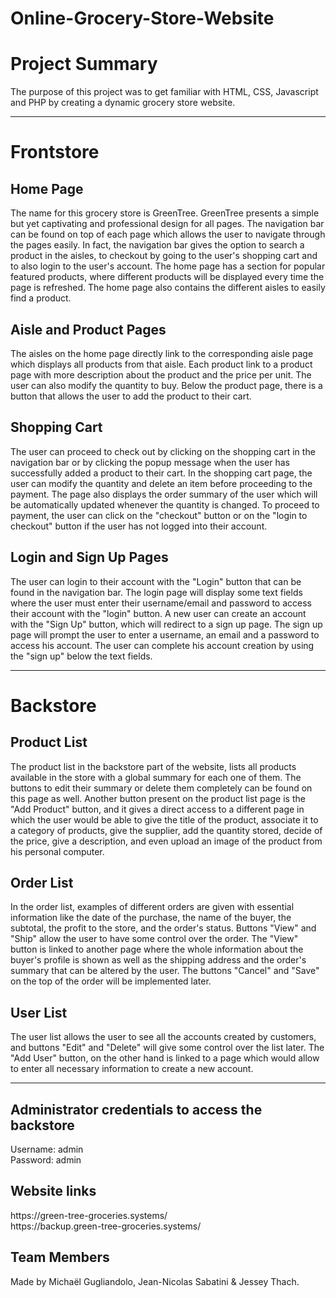 # Online-Grocery-Store-Website
<h1>Project Summary</h1>
The purpose of this project was to get familiar with HTML, CSS, Javascript and PHP by creating a dynamic grocery store website.

<hr>

<h1>Frontstore</h1>
<h2>Home Page</h2>
The name for this grocery store is GreenTree. GreenTree presents a simple but yet captivating and professional design for all pages. The navigation bar can be found on top of each page which allows the user to navigate through the pages easily. In fact, the navigation bar gives the option to search a product in the aisles, to checkout by going to the user's shopping cart and to also login to the user's account. The home page has a section for popular featured products, where different products will be displayed every time the page is refreshed. The home page also contains the different aisles to easily find a product.

<h2>Aisle and Product Pages</h2>
The aisles on the home page directly link to the corresponding aisle page which displays all products from that aisle. Each product link to a product page with more description about the product and the price per unit. The user can also modify the quantity to buy. Below the product page, there is a button that allows the user to add the product to their cart. 

<h2>Shopping Cart</h2>
The user can proceed to check out by clicking on the shopping cart in the navigation bar or by clicking the popup message when the user has successfully added a product to their cart. In the shopping cart page, the user can modify the quantity and delete an item before proceeding to the payment. The page also displays the order summary of the user which will be automatically updated whenever the quantity is changed. To proceed to payment, the user can click on the "checkout" button or on the "login to checkout" button if the user has not logged into their account.

<h2>Login and Sign Up Pages</h2>
The user can login to their account with the "Login" button that can be found in the navigation bar. The login page will display some text fields where the user must enter their username/email and password to access their account with the "login" button. A new user can create an account with the "Sign Up" button, which will redirect to a sign up page. The sign up page will prompt the user to enter a username, an email and a password to access his account. The user can complete his account creation by using the "sign up" below the text fields.

<hr>

<b><h1>Backstore</h1></b>
<h2>Product List</h2>
The product list in the backstore part of the website, lists all products available in the store with a global summary for each one of them. The buttons to edit their summary or delete them completely can be found on this page as well. Another button present on the product list page is the "Add Product" button, and it gives a direct access to a different page in which the user would be able to give the title of the product, associate it to a category of products, give the supplier, add the quantity stored, decide of the price, give a description, and even upload an image of the product from his personal computer.

<h2>Order List</h2>
In the order list, examples of different orders are given with essential information like the date of the purchase, the name of the buyer, the subtotal, the profit to the store, and the order's status. Buttons "View" and "Ship" allow the user to have some control over the order. The "View" button is linked to another page where the whole information about the buyer's profile is shown as well as the shipping address and the order's summary that can be altered by the user. The buttons "Cancel" and "Save" on the top of the order will be implemented later.

<h2>User List</h2>
The user list allows the user to see all the accounts created by customers, and buttons "Edit" and "Delete" will give some control over the list later. The "Add User" button, on the other hand is linked to a page which would allow to enter all necessary information to create a new account. 

<hr>

<h2>Administrator credentials to access the backstore</h2>
Username: admin</br>
Password: admin

<h2>Website links</h2>
https://green-tree-groceries.systems/</br>
https://backup.green-tree-groceries.systems/


<h2>Team Members</h2>
Made by Michaël Gugliandolo, Jean-Nicolas Sabatini & Jessey Thach.
